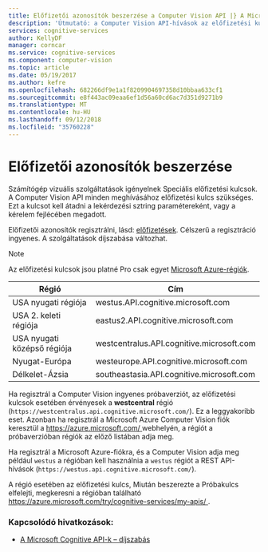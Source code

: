 ```yaml
---
title: Előfizetői azonosítók beszerzése a Computer Vision API |} A Microsoft Docs
description: 'Útmutató: a Computer Vision API-hívások az előfizetési kulcsok beolvasása a Cognitive Services.'
services: cognitive-services
author: KellyDF
manager: corncar
ms.service: cognitive-services
ms.component: computer-vision
ms.topic: article
ms.date: 05/19/2017
ms.author: kefre
ms.openlocfilehash: 682266df9e1a1f8209904697358d10bbaa633cf1
ms.sourcegitcommit: e8f443ac09eaa6ef1d56a60cd6ac7d351d9271b9
ms.translationtype: MT
ms.contentlocale: hu-HU
ms.lasthandoff: 09/12/2018
ms.locfileid: "35760228"
---
```

# <a name="how-to-obtain-subscription-keys"></a>Előfizetői azonosítók beszerzése

Számítógép vizuális szolgáltatások igényelnek Speciális előfizetési kulcsok. A Computer Vision API minden meghívásához előfizetési kulcs szükséges. Ezt a kulcsot kell átadni a lekérdezési sztring paramétereként, vagy a kérelem fejlécében megadott.

Előfizetői azonosítók regisztrálni, lásd: [előfizetések](https://azure.microsoft.com/try/cognitive-services/). Célszerű a regisztráció ingyenes. A szolgáltatások díjszabása változhat.

>[!NOTE]
Az előfizetési kulcsok jsou platné Pro csak egyet [Microsoft Azure-régiók](https://azure.microsoft.com/regions/). 

| Régió | Cím |
|---|---|
| USA nyugati régiója | westus.API.cognitive.microsoft.com |
| USA 2. keleti régiója | eastus2.API.cognitive.microsoft.com |
| USA nyugati középső régiója | westcentralus.API.cognitive.microsoft.com |
| Nyugat-Európa | westeurope.API.cognitive.microsoft.com |
| Délkelet-Ázsia | southeastasia.API.cognitive.microsoft.com |

Ha regisztrál a Computer Vision ingyenes próbaverziót, az előfizetési kulcsok esetében érvényesek a **westcentral** régió (`https://westcentralus.api.cognitive.microsoft.com/`). Ez a leggyakoribb eset. Azonban ha regisztrál a Microsoft Azure Computer Vision fiók keresztül a [ https://azure.microsoft.com/ ](https://azure.microsoft.com/) webhelyén, a régiót a próbaverzióban régiók az előző listában adja meg.

Ha regisztrál a Microsoft Azure-fiókra, és a Computer Vision adja meg például `westus` a régióban kell használnia a `westus` régiót a REST API-hívások (`https://westus.api.cognitive.microsoft.com/`).

A régió esetében az előfizetési kulcs, Miután beszerezte a Próbakulcs elfelejti, megkeresni a régióban található [ https://azure.microsoft.com/try/cognitive-services/my-apis/ ](https://azure.microsoft.com/try/cognitive-services/my-apis/).

### <a name="related-links"></a>Kapcsolódó hivatkozások:

* [A Microsoft Cognitive API-k – díjszabás](https://azure.microsoft.com/pricing/details/cognitive-services/)
